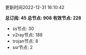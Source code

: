 更新时间2022-12-31 16:10:42

**总订阅: 45**
**总节点: 908**
**有效节点: 228**
- ss节点: 30
- v2ray节点: 188
- trojan节点: 8
- ssr节点: 2
